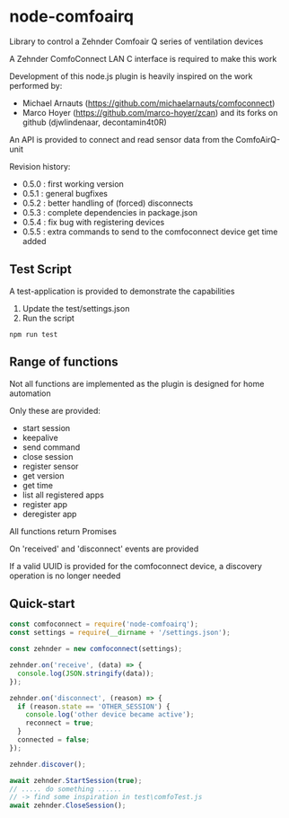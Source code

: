 # node-comfoairq

Library to control a Zehnder Comfoair Q series of ventilation devices

A Zehnder ComfoConnect LAN C interface is required to make this work

Development of this node.js plugin is heavily inspired on the work performed by:

* Michael Arnauts (https://github.com/michaelarnauts/comfoconnect)
* Marco Hoyer (https://github.com/marco-hoyer/zcan) and its forks on github (djwlindenaar, decontamin4t0R)

An API is provided to connect and read sensor data from the ComfoAirQ-unit

Revision history:

* 0.5.0 : first working version
* 0.5.1 : general bugfixes
* 0.5.2 : better handling of (forced) disconnects
* 0.5.3 : complete dependencies in package.json
* 0.5.4 : fix bug with registering devices
* 0.5.5 : extra commands to send to the comfoconnect device
          get time added

## Test Script

A test-application is provided to demonstrate the capabilities

1. Update the test/settings.json
2. Run the script

```
npm run test
```

## Range of functions

Not all functions are implemented as the plugin is designed for home automation

Only these are provided:

* start session
* keepalive
* send command
* close session
* register sensor
* get version
* get time
* list all registered apps
* register app
* deregister app

All functions return Promises

On 'received' and 'disconnect' events are provided

If a valid UUID is provided for the comfoconnect device, a discovery operation is no longer needed

## Quick-start

```javascript
const comfoconnect = require('node-comfoairq');
const settings = require(__dirname + '/settings.json');

const zehnder = new comfoconnect(settings);

zehnder.on('receive', (data) => {
  console.log(JSON.stringify(data));
});

zehnder.on('disconnect', (reason) => {
  if (reason.state == 'OTHER_SESSION') {
    console.log('other device became active');
    reconnect = true;
  }
  connected = false;
});

zehnder.discover();

await zehnder.StartSession(true);
// ..... do something ......
// -> find some inspiration in test\comfoTest.js
await zehnder.CloseSession();

```